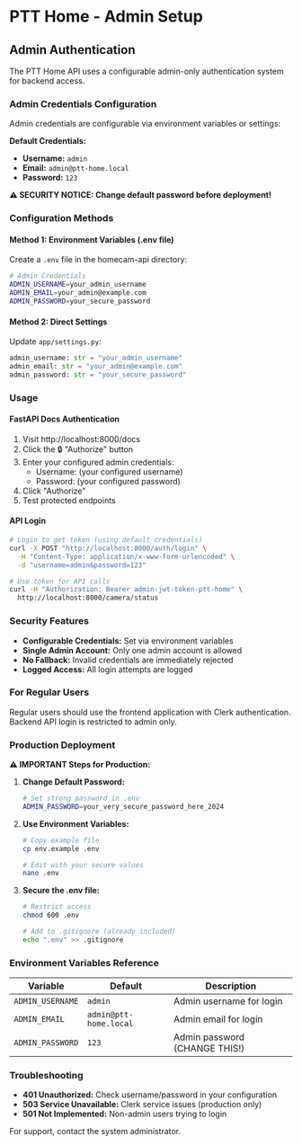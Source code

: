 # PTT Home - Admin Setup

## Admin Authentication

The PTT Home API uses a configurable admin-only authentication system for backend access.

### Admin Credentials Configuration

Admin credentials are configurable via environment variables or settings:

**Default Credentials:**
- **Username:** `admin`
- **Email:** `admin@ptt-home.local`
- **Password:** `123`

**⚠️ SECURITY NOTICE: Change default password before deployment!**

### Configuration Methods

#### Method 1: Environment Variables (.env file)
Create a `.env` file in the homecam-api directory:
```bash
# Admin Credentials
ADMIN_USERNAME=your_admin_username
ADMIN_EMAIL=your_admin@example.com
ADMIN_PASSWORD=your_secure_password
```

#### Method 2: Direct Settings
Update `app/settings.py`:
```python
admin_username: str = "your_admin_username"
admin_email: str = "your_admin@example.com"
admin_password: str = "your_secure_password"
```

### Usage

#### FastAPI Docs Authentication
1. Visit http://localhost:8000/docs
2. Click the 🔒 "Authorize" button
3. Enter your configured admin credentials:
   - Username: (your configured username)
   - Password: (your configured password)
4. Click "Authorize"
5. Test protected endpoints

#### API Login
```bash
# Login to get token (using default credentials)
curl -X POST "http://localhost:8000/auth/login" \
  -H "Content-Type: application/x-www-form-urlencoded" \
  -d "username=admin&password=123"

# Use token for API calls
curl -H "Authorization: Bearer admin-jwt-token-ptt-home" \
  http://localhost:8000/camera/status
```

### Security Features

- **Configurable Credentials:** Set via environment variables
- **Single Admin Account:** Only one admin account is allowed
- **No Fallback:** Invalid credentials are immediately rejected
- **Logged Access:** All login attempts are logged

### For Regular Users

Regular users should use the frontend application with Clerk authentication. Backend API login is restricted to admin only.

### Production Deployment

**⚠️ IMPORTANT Steps for Production:**

1. **Change Default Password:**
   ```bash
   # Set strong password in .env
   ADMIN_PASSWORD=your_very_secure_password_here_2024
   ```

2. **Use Environment Variables:**
   ```bash
   # Copy example file
   cp env.example .env
   
   # Edit with your secure values
   nano .env
   ```

3. **Secure the .env file:**
   ```bash
   # Restrict access
   chmod 600 .env
   
   # Add to .gitignore (already included)
   echo ".env" >> .gitignore
   ```

### Environment Variables Reference

| Variable | Default | Description |
|----------|---------|-------------|
| `ADMIN_USERNAME` | `admin` | Admin username for login |
| `ADMIN_EMAIL` | `admin@ptt-home.local` | Admin email for login |
| `ADMIN_PASSWORD` | `123` | Admin password (CHANGE THIS!) |

### Troubleshooting

- **401 Unauthorized:** Check username/password in your configuration
- **503 Service Unavailable:** Clerk service issues (production only)
- **501 Not Implemented:** Non-admin users trying to login

For support, contact the system administrator. 